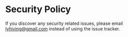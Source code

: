 # Security Policy

If you discover any security related issues, please email lyhiving@gmail.com instead of using the issue tracker.
